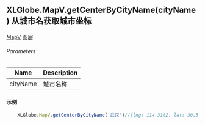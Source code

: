## XLGlobe.MapV.getCenterByCityName(cityName) 从城市名获取城市坐标

[MapV](https://mapv.baidu.com/ "MapV") 图层

###### Parameters

|  Name |  Description |
| ------------ | ------------ |
|  cityName |  城市名称 |

#### 示例

``` javascript
    XLGlobe.MapV.getCenterByCityName('武汉')//{lng: 114.3162, lat: 30.581084}
```